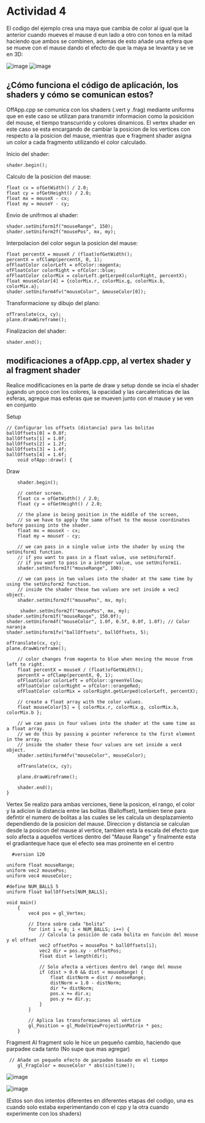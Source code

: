 # Actividad 4

El codigo del ejemplo crea una maya que cambia de color al igual que la anterior cuando mueves el mause d eun lado a otro con tonos en la mitad haciendo que ambos se combinen, ademas de esto añade una ezfera que se
mueve con el mause dando el efecto de que la maya se levanta y se ve en 3D:

![image](https://github.com/user-attachments/assets/d60bc860-f895-4a94-b7ca-b5185712a009)
![image](https://github.com/user-attachments/assets/e6643e03-5307-42a2-95fd-12bed6526795)

## ¿Cómo funciona el código de aplicación, los shaders y cómo se comunican estos?
OffApp.cpp se comunica con los shaders (.vert y .frag) mediante uniforms que en este caso se utilizan para transmitir informacion como la posicióon del mouse, el tiempo transcurrido y colores dinamicos. El vertex shader en este caso se esta encargando de cambiar la posicion de los vertices con respecto a la posicion del mause, mientras que e fragment shader asigna un color a cada fragmento utilizando el color calculado. 

Inicio del shader:

    shader.begin();
Calculo de la posicion del mause:

    float cx = ofGetWidth() / 2.0;
    float cy = ofGetHeight() / 2.0;
    float mx = mouseX - cx;
    float my = mouseY - cy;
Envio de unifrmos al shader:

    shader.setUniform1f("mouseRange", 150);
    shader.setUniform2f("mousePos", mx, my);
Interpolacion del color segun la posicion del mause: 

    float percentX = mouseX / (float)ofGetWidth();
    percentX = ofClamp(percentX, 0, 1);
    ofFloatColor colorLeft = ofColor::magenta;
    ofFloatColor colorRight = ofColor::blue;
    ofFloatColor colorMix = colorLeft.getLerped(colorRight, percentX);
    float mouseColor[4] = {colorMix.r, colorMix.g, colorMix.b, colorMix.a};
    shader.setUniform4fv("mouseColor", &mouseColor[0]);

Transformacione sy dibujo del plano:

    ofTranslate(cx, cy);
    plane.drawWireframe();
Finalizacion del shader:

    shader.end();

## modificaciones a ofApp.cpp, al vertex shader y al fragment shader
Realice modificaciones en la parte de draw y setup donde se incia el shader jugando un poco con los colores, la opacidad y las carcateristicas de las esferas, agregue mas esferas que se mueven junto con el mause y se ven en conjunto 

Setup

    // Configurar los offsets (distancia) para las bolitas
    ballOffsets[0] = 0.8f;
    ballOffsets[1] = 1.0f;
    ballOffsets[2] = 1.2f;
    ballOffsets[3] = 1.4f;
    ballOffsets[4] = 1.6f;
        void ofApp::draw() {
 Draw 
 
    	shader.begin();
    
    	// center screen.
    	float cx = ofGetWidth() / 2.0;
    	float cy = ofGetHeight() / 2.0;
    
    	// the plane is being position in the middle of the screen,
    	// so we have to apply the same offset to the mouse coordinates before passing into the shader.
    	float mx = mouseX - cx;
    	float my = mouseY - cy;
    
    	// we can pass in a single value into the shader by using the setUniform1 function.
    	// if you want to pass in a float value, use setUniform1f.
    	// if you want to pass in a integer value, use setUniform1i.
    	shader.setUniform1f("mouseRange", 100);
    
    	// we can pass in two values into the shader at the same time by using the setUniform2 function.
    	// inside the shader these two values are set inside a vec2 object.
    	shader.setUniform2f("mousePos", mx, my);

         shader.setUniform2f("mousePos", mx, my);
    shader.setUniform1f("mouseRange", 150.0f);
    shader.setUniform4f("mouseColor", 1.0f, 0.5f, 0.0f, 1.0f); // Color naranja
    shader.setUniform1fv("ballOffsets", ballOffsets, 5);
    
    ofTranslate(cx, cy);
    plane.drawWireframe();
    
    	// color changes from magenta to blue when moving the mouse from left to right.
    	float percentX = mouseX / (float)ofGetWidth();
    	percentX = ofClamp(percentX, 0, 1);
    	ofFloatColor colorLeft = ofColor::greenYellow;
    	ofFloatColor colorRight = ofColor::orangeRed;
    	ofFloatColor colorMix = colorRight.getLerped(colorLeft, percentX);
    
    	// create a float array with the color values.
    	float mouseColor[5] = { colorMix.r, colorMix.g, colorMix.b, colorMix.b };
    
    	// we can pass in four values into the shader at the same time as a float array.
    	// we do this by passing a pointer reference to the first element in the array.
    	// inside the shader these four values are set inside a vec4 object.
    	shader.setUniform4fv("mouseColor", mouseColor);
    
    	ofTranslate(cx, cy);
    
    	plane.drawWireframe();
    
    	shader.end();
    }

  Vertex
Se realizo para ambas verciones, tiene la posicon, el rango, el color y la adicion la distancia entre las bolitas (Balloffset), tambien tiene para defintir el numero de bolitas a las cuales se les calcula un desplazamiento dependiendo de la posicion del mause. Direccion y distancia se calculan desde la posicon del mause al vertice, tambien esta la escala del efecto que solo afecta a aquellos vertices dentro del "Mause Range" y finalmente esta el gradianteque hace que el efecto sea mas proinente en el centro

      #version 120
    
    uniform float mouseRange;
    uniform vec2 mousePos;
    uniform vec4 mouseColor;
    
    #define NUM_BALLS 5
    uniform float ballOffsets[NUM_BALLS];
    
    void main()
        {
            vec4 pos = gl_Vertex;
        
            // Itera sobre cada "bolita"
            for (int i = 0; i < NUM_BALLS; i++) {
                // Calcula la posición de cada bolita en función del mouse y el offset
                vec2 offsetPos = mousePos * ballOffsets[i];
                vec2 dir = pos.xy - offsetPos;
                float dist = length(dir);
                
                // Solo afecta a vértices dentro del rango del mouse
                if (dist > 0.0 && dist < mouseRange) {
                    float distNorm = dist / mouseRange;
                    distNorm = 1.0 - distNorm;
                    dir *= distNorm;
                    pos.x += dir.x;
                    pos.y += dir.y;
                }
            }
        
            // Aplica las transformaciones al vértice
            gl_Position = gl_ModelViewProjectionMatrix * pos;
        }


  Fragment 
Al fragment solo le hice un pequeño cambio, haciendo que parpadee cada tanto (No supe que mas agregar) 

     // Añade un pequeño efecto de parpadeo basado en el tiempo
        gl_FragColor = mouseColor * abs(sin(time));

![image](https://github.com/user-attachments/assets/60c3073c-2e89-452e-a56b-a19057e53c10)

![image](https://github.com/user-attachments/assets/39838598-14c4-4fe4-b0ce-0d713f98424e)

(Estos son dos intentos diferentes en diferentes etapas del codigo, una es cuando solo estaba experimentando con el cpp y la otra cuando experimente con los shaders)
